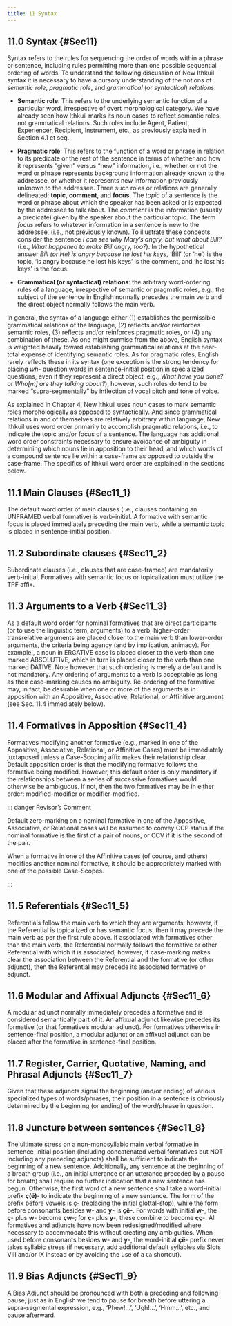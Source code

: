```yaml
---
title: 11 Syntax
---
```


## 11.0 Syntax {#Sec11}

Syntax refers to the rules for sequencing the order of words within a phrase or sentence, including rules permitting more than one possible sequential ordering of words. To understand the following discussion of New Ithkuil syntax it is necessary to have a cursory understanding of the notions of *semantic role*, *pragmatic role*, and *grammatical* (or *syntactical*) *relations*:

* **Semantic role**: This refers to the underlying semantic function of a particular word, irrespective of overt morphological category. We have already seen how Ithkuil marks its noun cases to reflect semantic roles, not grammatical relations. Such roles include Agent, Patient, Experiencer, Recipient, Instrument, etc., as previously explained in Section 4.1 et seq.

* **Pragmatic role**: This refers to the function of a word or phrase in relation to its predicate or the rest of the sentence in terms of whether and how it represents “given” versus “new” information, i.e., whether or not the word or phrase represents background information already known to the addressee, or whether it represents new information previously unknown to the addressee. Three such roles or relations are generally delineated: **topic**, **comment**, and **focus**. The *topic* of a sentence is the word or phrase about which the speaker has been asked or is expected by the addressee to talk about. The *comment* is the information (usually a predicate) given by the speaker about the particular topic. The term *focus* refers to whatever information in a sentence is new to the addressee, (i.e., not previously known). To illustrate these concepts, consider the sentence *I can see why Mary’s angry, but what about Bill?* (i.e., *What happened to make Bill angry, too?*). In the hypothetical answer *Bill (or He) is angry because he lost his keys*, ‘Bill’ (or ‘he’) is the topic, ‘is angry because he lost his keys’ is the comment, and ‘he lost his keys’ is the focus.

* **Grammatical (or syntactical) relations**: the arbitrary word-ordering rules of a language, irrespective of semantic or pragmatic roles, e.g., the subject of the sentence in English normally precedes the main verb and the direct object normally follows the main verb.

In general, the syntax of a language either (1) establishes the permissible grammatical relations of the language, (2) reflects and/or reinforces semantic roles, (3) reflects and/or reinforces pragmatic roles, or (4) any combination of these. As one might surmise from the above, English syntax is weighted heavily toward establishing grammatical relations at the near-total expense of identifying semantic roles. As for pragmatic roles, English rarely reflects these in its syntax (one exception is the strong tendency for placing *wh*- question words in sentence-initial position in specialized questions, even if they represent a direct object, e.g., *What have you done?* or *Who[m] are they talking about?*), however, such roles do tend to be marked “supra-segmentally” by inflection of vocal pitch and tone of voice.

As explained in Chapter 4, New Ithkuil uses noun cases to mark semantic roles morphologically as opposed to syntactically. And since grammatical relations in and of themselves are relatively arbitrary within language, New Ithkuil uses word order primarily to accomplish pragmatic relations, i.e., to indicate the topic and/or focus of a sentence. The language has additional word order constraints necessary to ensure avoidance of ambiguity in determining which nouns lie in apposition to their head, and which words of a compound sentence lie within a case-frame as opposed to outside the case-frame. The specifics of Ithkuil word order are explained in the sections below.

## 11.1 Main Clauses {#Sec11_1}

The default word order of main clauses (i.e., clauses containing an UNFRAMED verbal formative) is verb-initial. A formative with semantic focus is placed immediately preceding the main verb, while a semantic topic is placed in sentence-initial position.

## 11.2 Subordinate clauses {#Sec11_2}

Subordinate clauses (i.e., clauses that are case-framed) are mandatorily verb-initial. Formatives with semantic focus or topicalization must utilize the <abbr>TPF</abbr> affix.

## 11.3 Arguments to a Verb {#Sec11_3}

As a default word order for nominal formatives that are direct participants (or to use the linguistic term, arguments) to a verb, higher-order transrelative arguments are placed closer to the main verb than lower-order arguments, the criteria being agency (and by implication, animacy). For example., a noun in ERGATIVE case is placed closer to the verb than one marked ABSOLUTIVE, which in turn is placed closer to the verb than one marked DATIVE. Note however that such ordering is merely a default and is not mandatory. Any ordering of arguments to a verb is acceptable as long as their case-marking causes no ambiguity. Re-ordering of the formative may, in fact, be desirable when one or more of the arguments is in apposition with an Appositive, Associative, Relational, or Affinitive argument (see Sec. 11.4 immediately below).

## 11.4 Formatives in Apposition {#Sec11_4}

Formatives modifying another formative (e.g., marked in one of the Appositive, Associative, Relational, or Affinitive Cases) must be immediately juxtaposed unless a Case-Scoping affix makes their relationship clear. Default apposition order is that the modifying formative follows the formative being modified. However, this default order is only mandatory if the relationships between a series of successive formatives would otherwise be ambiguous. If not, then the two formatives may be in either order: modified-modifier or modifier-modified.

::: danger Revisor’s Comment

Default zero-marking on a nominal formative in one of the Appositive, Associative, or Relational cases will be assumed to convey <abbr>CCP</abbr> status if the nominal formative is the first of a pair of nouns, or <abbr>CCV</abbr> if it is the second of the pair.

When a formative in one of the Affinitive cases (of course, and others) modifies another nominal formative, it should be appropriately marked with one of the possible Case-Scopes.

:::

## 11.5 Referentials {#Sec11_5}

Referentials follow the main verb to which they are arguments; however, if the Referential is topicalized or has semantic focus, then it may precede the main verb as per the first rule above. If associated with formatives other than the main verb, the Referential normally follows the formative or other Referential with which it is associated; however, if case-marking makes clear the association between the Referential and the formative (or other adjunct), then the Referential may precede its associated formative or adjunct.

## 11.6 Modular and Affixual Adjuncts {#Sec11_6}

A modular adjunct normally immediately precedes a formative and is considered semantically part of it. An affixual adjunct likewise precedes its formative (or that formative’s modular adjunct). For formatives otherwise in sentence-final position, a modular adjunct or an affixual adjunct can be placed after the formative in sentence-final position.

## 11.7 Register, Carrier, Quotative, Naming, and Phrasal Adjuncts {#Sec11_7}

Given that these adjuncts signal the beginning (and/or ending) of various specialized types of words/phrases, their position in a sentence is obviously determined by the beginning (or ending) of the word/phrase in question.

## 11.8 Juncture between sentences {#Sec11_8}

The ultimate stress on a non-monosyllabic main verbal formative in sentence-initial position (including concatenated verbal formatives but NOT including any preceding adjuncts) shall be sufficient to indicate the beginning of a new sentence. Additionally, any sentence at the beginning of a breath group (i.e., an initial utterance or an utterance preceded by a pause for breath) shall require no further indication that a new sentence has begun. Otherwise, the first word of a new sentence shall take a word-initial prefix **ç(ë)**- to indicate the beginning of a new sentence. The form of the prefix before vowels is ç- (replacing the initial glottal-stop), while the form before consonants besides **w**- and **y**- is **çë**-. For words with initial **w**-, the **ç**- plus **w**- become **çw**-; for **ç**- plus **y**-, these combine to become **çç**-. All formatives and adjuncts have now been redesigned/modified where necessary to accommodate this without creating any ambiguities. When used before consonants besides **w**- and **y**-, the word-initial **çë**- prefix never takes syllabic stress (if necessary, add additional default syllables via Slots VIII and/or IX instead or by avoiding the use of a `Ca` shortcut).

## 11.9 Bias Adjuncts {#Sec11_9}

A Bias Adjunct should be pronounced with both a preceding and following pause, just as in English we tend to pause for breath before uttering a supra-segmental expression, e.g., ‘Phew!...’, ‘Ugh!...’, ‘Hmm...’, etc., and pause afterward.